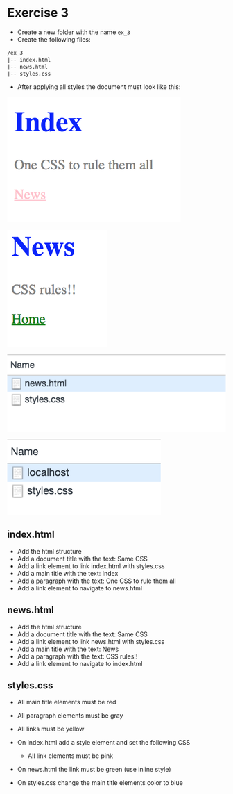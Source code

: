 # Exercise 3

- Create a new folder with the name `ex_3`
- Create the following files:

```
/ex_3
|-- index.html
|-- news.html
|-- styles.css
```

- After applying all styles the document must look like this:

![Ex 3](./results/ex_3.png)

![Ex 3](./results/ex_3b.png)

![Ex 3](./results/ex_3c.png)

![Ex 3](./results/ex_3d.png)

## index.html

- Add the html structure
- Add a document title with the text: Same CSS
- Add a link element to link index.html with styles.css
- Add a main title with the text: Index
- Add a paragraph with the text: One CSS to rule them all
- Add a link element to navigate to news.html

## news.html

- Add the html structure
- Add a document title with the text: Same CSS
- Add a link element to link news.html with styles.css
- Add a main title with the text: News
- Add a paragraph with the text: CSS rules!!
- Add a link element to navigate to index.html

## styles.css

- All main title elements must be red
- All paragraph elements must be gray
- All links must be yellow

- On index.html add a style element and set the following CSS
  - All link elements must be pink
- On news.html the link must be green (use inline style)
- On styles.css change the main title elements color to blue
